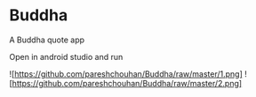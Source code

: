 # Buddha
A Buddha quote app

Open in android studio and run  

![https://github.com/pareshchouhan/Buddha/raw/master/1.png]
![https://github.com/pareshchouhan/Buddha/raw/master/2.png]

